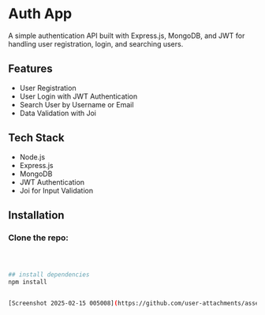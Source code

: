 # Auth App

A simple authentication API built with Express.js, MongoDB, and JWT for handling user registration, login, and searching users.

## Features
- User Registration
- User Login with JWT Authentication
- Search User by Username or Email
- Data Validation with Joi

## Tech Stack
- Node.js
- Express.js
- MongoDB
- JWT Authentication
- Joi for Input Validation

## Installation

### Clone the repo:
```sh



## install dependencies
npm install


[Screenshot 2025-02-15 005008](https://github.com/user-attachments/assets/5b66c769-7895-4125-b283-54ec40b2a30f)


